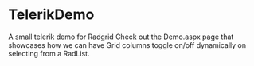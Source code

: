 # TelerikDemo
A small telerik demo for Radgrid
Check out the Demo.aspx page that showcases how we can have Grid columns toggle on/off dynamically on selecting from a RadList.
